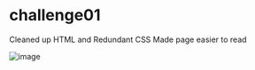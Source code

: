 # challenge01
Cleaned up HTML and Redundant CSS
Made page easier to read

![image](https://user-images.githubusercontent.com/103149149/167958026-72a32639-a242-40c3-840f-2e386ee015e3.png)
